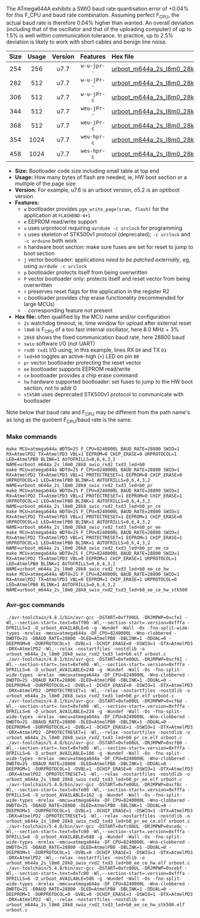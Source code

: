 The ATmega644A exhibits a SWIO baud rate quantisation error of +0.04% for this F_CPU and baud rate combination. Assuming perfect F<sub>CPU</sub>, the actual baud rate is therefore 0.04% higher than wanted. An overall deviation (including that of the oscillator and that of the uploading computer) of up to 1.5% is well within communication tolerance. In practice, up to 2.5% deviation is likely to work with short cables and benign line noise.

|Size|Usage|Version|Features|Hex file|
|:-:|:-:|:-:|:-:|:--|
|254|256|u7.7|`w-u-jpr--`|[urboot_m644a_2s_l8m0_28k8_swio_rxd2_txd3_led+b0.hex](https://raw.githubusercontent.com/stefanrueger/urboot.hex/main/mcus/atmega644a/watchdog_2_s/internal_oscillator+3%/+8m000000_hz/++28k8_baud/uart1_rxd2_txd3/led+b0/urboot_m644a_2s_l8m0_28k8_swio_rxd2_txd3_led+b0.hex)|
|282|512|u7.7|`w-u-jPr--`|[urboot_m644a_2s_l8m0_28k8_swio_rxd2_txd3_led+b0_pr.hex](https://raw.githubusercontent.com/stefanrueger/urboot.hex/main/mcus/atmega644a/watchdog_2_s/internal_oscillator+3%/+8m000000_hz/++28k8_baud/uart1_rxd2_txd3/led+b0/urboot_m644a_2s_l8m0_28k8_swio_rxd2_txd3_led+b0_pr.hex)|
|306|512|u7.7|`w-u-jPr-c`|[urboot_m644a_2s_l8m0_28k8_swio_rxd2_txd3_led+b0_pr_ce.hex](https://raw.githubusercontent.com/stefanrueger/urboot.hex/main/mcus/atmega644a/watchdog_2_s/internal_oscillator+3%/+8m000000_hz/++28k8_baud/uart1_rxd2_txd3/led+b0/urboot_m644a_2s_l8m0_28k8_swio_rxd2_txd3_led+b0_pr_ce.hex)|
|344|512|u7.7|`weu-jPr--`|[urboot_m644a_2s_l8m0_28k8_swio_rxd2_txd3_led+b0_pr_ee.hex](https://raw.githubusercontent.com/stefanrueger/urboot.hex/main/mcus/atmega644a/watchdog_2_s/internal_oscillator+3%/+8m000000_hz/++28k8_baud/uart1_rxd2_txd3/led+b0/urboot_m644a_2s_l8m0_28k8_swio_rxd2_txd3_led+b0_pr_ee.hex)|
|368|512|u7.7|`weu-jPr-c`|[urboot_m644a_2s_l8m0_28k8_swio_rxd2_txd3_led+b0_pr_ee_ce.hex](https://raw.githubusercontent.com/stefanrueger/urboot.hex/main/mcus/atmega644a/watchdog_2_s/internal_oscillator+3%/+8m000000_hz/++28k8_baud/uart1_rxd2_txd3/led+b0/urboot_m644a_2s_l8m0_28k8_swio_rxd2_txd3_led+b0_pr_ee_ce.hex)|
|354|1024|u7.7|`weu-hpr-c`|[urboot_m644a_2s_l8m0_28k8_swio_rxd2_txd3_led+b0_ee_ce_hw.hex](https://raw.githubusercontent.com/stefanrueger/urboot.hex/main/mcus/atmega644a/watchdog_2_s/internal_oscillator+3%/+8m000000_hz/++28k8_baud/uart1_rxd2_txd3/led+b0/urboot_m644a_2s_l8m0_28k8_swio_rxd2_txd3_led+b0_ee_ce_hw.hex)|
|458|1024|u7.7|`wes-hpr-c`|[urboot_m644a_2s_l8m0_28k8_swio_rxd2_txd3_led+b0_ee_ce_hw_stk500.hex](https://raw.githubusercontent.com/stefanrueger/urboot.hex/main/mcus/atmega644a/watchdog_2_s/internal_oscillator+3%/+8m000000_hz/++28k8_baud/uart1_rxd2_txd3/led+b0/urboot_m644a_2s_l8m0_28k8_swio_rxd2_txd3_led+b0_ee_ce_hw_stk500.hex)|

- **Size:** Bootloader code size including small table at top end
- **Usage:** How many bytes of flash are needed, ie, HW boot section or a multiple of the page size
- **Version:** For example, u7.6 is an urboot version, o5.2 is an optiboot version
- **Features:**
  + `w` bootloader provides `pgm_write_page(sram, flash)` for the application at `FLASHEND-4+1`
  + `e` EEPROM read/write support
  + `u` uses urprotocol requiring `avrdude -c urclock` for programming
  + `s` uses skeleton of STK500v1 protocol (deprecated); `-c urclock` and `-c arduino` both work
  + `h` hardware boot section: make sure fuses are set for reset to jump to boot section
  + `j` vector bootloader: applications *need to be patched externally*, eg, using `avrdude -c urclock`
  + `p` bootloader protects itself from being overwritten
  + `P` vector bootloader only: protects itself and reset vector from being overwritten
  + `r` preserves reset flags for the application in the register R2
  + `c` bootloader provides chip erase functionality (recommended for large MCUs)
  + `-` corresponding feature not present
- **Hex file:** often qualified by the MCU name and/or configuration
  + `2s` watchdog timeout, ie, time window for upload after external reset
  + `l8m0` is F<sub>CPU</sub> of a too fast internal oscillator, here 8.0 MHz + 3%
  + `28k8` shows the fixed communication baud rate, here 28800 baud
  + `swio` software I/O (not UART)
  + `rxd0 txd1` I/O using, in this example, lines RX `D0` and TX `D1`
  + `led+b0` toggles an active-high (`+`) LED on pin `B0`
  + `pr` vector bootloader protecting the reset vector
  + `ee` bootloader supports EEPROM read/write
  + `ce` bootloader provides a chip erase command
  + `hw` hardware supported bootloader: set fuses to jump to the HW boot section, not to addr 0
  + `stk500` uses deprecated STK500v1 protocol to communicate with bootloader


Note below that baud rate and F<sub>CPU</sub> may be different from the path name's as long as the quotient F<sub>CPU</sub>/baud rate is the same.

### Make commands
```
make MCU=atmega644a WDTO=2S F_CPU=8240000L BAUD_RATE=28800 SWIO=1 RX=AtmelPD2 TX=AtmelPD3 VBL=1 EEPROM=0 CHIP_ERASE=0 URPROTOCOL=1 LED=AtmelPB0 BLINK=1 AUTOFRILLS=0,6,4,3,2 NAME=urboot_m644a_2s_l8m0_28k8_swio_rxd2_txd3_led+b0
make MCU=atmega644a WDTO=2S F_CPU=8240000L BAUD_RATE=28800 SWIO=1 RX=AtmelPD2 TX=AtmelPD3 VBL=1 PROTECTRESET=1 EEPROM=0 CHIP_ERASE=0 URPROTOCOL=1 LED=AtmelPB0 BLINK=1 AUTOFRILLS=0,6,4,3,2 NAME=urboot_m644a_2s_l8m0_28k8_swio_rxd2_txd3_led+b0_pr
make MCU=atmega644a WDTO=2S F_CPU=8240000L BAUD_RATE=28800 SWIO=1 RX=AtmelPD2 TX=AtmelPD3 VBL=1 PROTECTRESET=1 EEPROM=0 CHIP_ERASE=1 URPROTOCOL=1 LED=AtmelPB0 BLINK=1 AUTOFRILLS=0,6,4,3,2 NAME=urboot_m644a_2s_l8m0_28k8_swio_rxd2_txd3_led+b0_pr_ce
make MCU=atmega644a WDTO=2S F_CPU=8240000L BAUD_RATE=28800 SWIO=1 RX=AtmelPD2 TX=AtmelPD3 VBL=1 PROTECTRESET=1 EEPROM=1 CHIP_ERASE=0 URPROTOCOL=1 LED=AtmelPB0 BLINK=1 AUTOFRILLS=0,6,4,3,2 NAME=urboot_m644a_2s_l8m0_28k8_swio_rxd2_txd3_led+b0_pr_ee
make MCU=atmega644a WDTO=2S F_CPU=8240000L BAUD_RATE=28800 SWIO=1 RX=AtmelPD2 TX=AtmelPD3 VBL=1 PROTECTRESET=1 EEPROM=1 CHIP_ERASE=1 URPROTOCOL=1 LED=AtmelPB0 BLINK=1 AUTOFRILLS=0,6,4,3,2 NAME=urboot_m644a_2s_l8m0_28k8_swio_rxd2_txd3_led+b0_pr_ee_ce
make MCU=atmega644a WDTO=2S F_CPU=8240000L BAUD_RATE=28800 SWIO=1 RX=AtmelPD2 TX=AtmelPD3 VBL=0 EEPROM=1 CHIP_ERASE=1 URPROTOCOL=1 LED=AtmelPB0 BLINK=1 AUTOFRILLS=0,6,4,3,2 NAME=urboot_m644a_2s_l8m0_28k8_swio_rxd2_txd3_led+b0_ee_ce_hw
make MCU=atmega644a WDTO=2S F_CPU=8240000L BAUD_RATE=28800 SWIO=1 RX=AtmelPD2 TX=AtmelPD3 VBL=0 EEPROM=1 CHIP_ERASE=1 URPROTOCOL=0 LED=AtmelPB0 BLINK=1 AUTOFRILLS=0,6,4,3,2 NAME=urboot_m644a_2s_l8m0_28k8_swio_rxd2_txd3_led+b0_ee_ce_hw_stk500
```

### Avr-gcc commands
```
./avr-toolchain/4.8.1/bin/avr-gcc -DSTART=0xff00UL -DRJMPWP=0xcfe1 -Wl,--section-start=.text=0xff00 -Wl,--section-start=.version=0xfffa -DFRILLS=3 -D_urboot_AVAILABLE=6 -g -Wundef -Wall -Os -fno-split-wide-types -mrelax -mmcu=atmega644a -DF_CPU=8240000L -Wno-clobbered -DWDTO=2S -DBAUD_RATE=28800 -DLED=AtmelPB0 -DBLINK=1 -DDUAL=0 -DEEPROM=0 -DURPROTOCOL=1 -DVBL=1 -DCHIP_ERASE=0 -DSWIO=1 -DTX=AtmelPD3 -DRX=AtmelPD2 -Wl,--relax -nostartfiles -nostdlib -o urboot_m644a_2s_l8m0_28k8_swio_rxd2_txd3_led+b0.elf urboot.c
./avr-toolchain/4.8.1/bin/avr-gcc -DSTART=0xfe00UL -DRJMPWP=0xcf61 -Wl,--section-start=.text=0xfe00 -Wl,--section-start=.version=0xfffa -DFRILLS=6 -D_urboot_AVAILABLE=248 -g -Wundef -Wall -Os -fno-split-wide-types -mrelax -mmcu=atmega644a -DF_CPU=8240000L -Wno-clobbered -DWDTO=2S -DBAUD_RATE=28800 -DLED=AtmelPB0 -DBLINK=1 -DDUAL=0 -DEEPROM=0 -DURPROTOCOL=1 -DVBL=1 -DCHIP_ERASE=0 -DSWIO=1 -DTX=AtmelPD3 -DRX=AtmelPD2 -DPROTECTRESET=1 -Wl,--relax -nostartfiles -nostdlib -o urboot_m644a_2s_l8m0_28k8_swio_rxd2_txd3_led+b0_pr.elf urboot.c
./avr-toolchain/4.8.1/bin/avr-gcc -DSTART=0xfe00UL -DRJMPWP=0xcf6d -Wl,--section-start=.text=0xfe00 -Wl,--section-start=.version=0xfffa -DFRILLS=6 -D_urboot_AVAILABLE=224 -g -Wundef -Wall -Os -fno-split-wide-types -mrelax -mmcu=atmega644a -DF_CPU=8240000L -Wno-clobbered -DWDTO=2S -DBAUD_RATE=28800 -DLED=AtmelPB0 -DBLINK=1 -DDUAL=0 -DEEPROM=0 -DURPROTOCOL=1 -DVBL=1 -DCHIP_ERASE=1 -DSWIO=1 -DTX=AtmelPD3 -DRX=AtmelPD2 -DPROTECTRESET=1 -Wl,--relax -nostartfiles -nostdlib -o urboot_m644a_2s_l8m0_28k8_swio_rxd2_txd3_led+b0_pr_ce.elf urboot.c
./avr-toolchain/5.4.0/bin/avr-gcc -DSTART=0xfe00UL -DRJMPWP=0xcf80 -Wl,--section-start=.text=0xfe00 -Wl,--section-start=.version=0xfffa -DFRILLS=6 -D_urboot_AVAILABLE=186 -g -Wundef -Wall -Os -fno-split-wide-types -mrelax -mmcu=atmega644a -DF_CPU=8240000L -Wno-clobbered -DWDTO=2S -DBAUD_RATE=28800 -DLED=AtmelPB0 -DBLINK=1 -DDUAL=0 -DEEPROM=1 -DURPROTOCOL=1 -DVBL=1 -DCHIP_ERASE=0 -DSWIO=1 -DTX=AtmelPD3 -DRX=AtmelPD2 -DPROTECTRESET=1 -Wl,--relax -nostartfiles -nostdlib -o urboot_m644a_2s_l8m0_28k8_swio_rxd2_txd3_led+b0_pr_ee.elf urboot.c
./avr-toolchain/5.4.0/bin/avr-gcc -DSTART=0xfe00UL -DRJMPWP=0xcf8c -Wl,--section-start=.text=0xfe00 -Wl,--section-start=.version=0xfffa -DFRILLS=6 -D_urboot_AVAILABLE=162 -g -Wundef -Wall -Os -fno-split-wide-types -mrelax -mmcu=atmega644a -DF_CPU=8240000L -Wno-clobbered -DWDTO=2S -DBAUD_RATE=28800 -DLED=AtmelPB0 -DBLINK=1 -DDUAL=0 -DEEPROM=1 -DURPROTOCOL=1 -DVBL=1 -DCHIP_ERASE=1 -DSWIO=1 -DTX=AtmelPD3 -DRX=AtmelPD2 -DPROTECTRESET=1 -Wl,--relax -nostartfiles -nostdlib -o urboot_m644a_2s_l8m0_28k8_swio_rxd2_txd3_led+b0_pr_ee_ce.elf urboot.c
./avr-toolchain/5.4.0/bin/avr-gcc -DSTART=0xfc00UL -DRJMPWP=0xce8c -Wl,--section-start=.text=0xfc00 -Wl,--section-start=.version=0xfffa -DFRILLS=6 -D_urboot_AVAILABLE=688 -g -Wundef -Wall -Os -fno-split-wide-types -mrelax -mmcu=atmega644a -DF_CPU=8240000L -Wno-clobbered -DWDTO=2S -DBAUD_RATE=28800 -DLED=AtmelPB0 -DBLINK=1 -DDUAL=0 -DEEPROM=1 -DURPROTOCOL=1 -DVBL=0 -DCHIP_ERASE=1 -DSWIO=1 -DTX=AtmelPD3 -DRX=AtmelPD2 -Wl,--relax -nostartfiles -nostdlib -o urboot_m644a_2s_l8m0_28k8_swio_rxd2_txd3_led+b0_ee_ce_hw.elf urboot.c
./avr-toolchain/5.4.0/bin/avr-gcc -DSTART=0xfc00UL -DRJMPWP=0xcebf -Wl,--section-start=.text=0xfc00 -Wl,--section-start=.version=0xfffa -DFRILLS=6 -D_urboot_AVAILABLE=586 -g -Wundef -Wall -Os -fno-split-wide-types -mrelax -mmcu=atmega644a -DF_CPU=8240000L -Wno-clobbered -DWDTO=2S -DBAUD_RATE=28800 -DLED=AtmelPB0 -DBLINK=1 -DDUAL=0 -DEEPROM=1 -DURPROTOCOL=0 -DVBL=0 -DCHIP_ERASE=1 -DSWIO=1 -DTX=AtmelPD3 -DRX=AtmelPD2 -Wl,--relax -nostartfiles -nostdlib -o urboot_m644a_2s_l8m0_28k8_swio_rxd2_txd3_led+b0_ee_ce_hw_stk500.elf urboot.c
```

